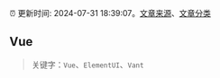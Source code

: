 :alarm_clock: 更新时间: 2024-07-31 18:39:07。[文章来源](/README.md)、[文章分类](/TAGS.md)

## Vue


> 关键字：`Vue`、`ElementUI`、`Vant`



